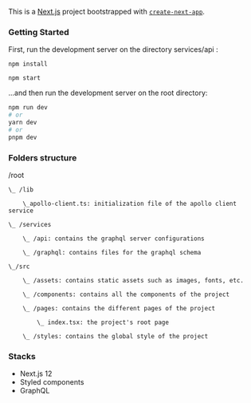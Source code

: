 This is a [Next.js](https://nextjs.org/) project bootstrapped with [`create-next-app`](https://github.com/vercel/next.js/tree/canary/packages/create-next-app).

### Getting Started


First, run the development server on the directory services/api :

```
npm install

npm start

```

...and then run the development server on the root directory:

```bash
npm run dev
# or
yarn dev
# or
pnpm dev
```

### Folders structure

/root

    \_ /lib

        \_apollo-client.ts: initialization file of the apollo client service

    \_ /services

        \_ /api: contains the graphql server configurations

        \_ /graphql: contains files for the graphql schema

    \_/src

        \_ /assets: contains static assets such as images, fonts, etc.

        \_ /components: contains all the components of the project

        \_ /pages: contains the different pages of the project

            \_ index.tsx: the project's root page 

        \_ /styles: contains the global style of the project

### Stacks

- Next.js 12
- Styled components
- GraphQL



